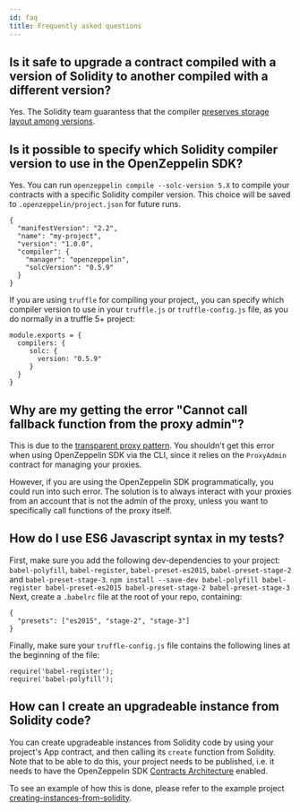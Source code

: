 ```yaml
---
id: faq
title: Frequently asked questions
---
```


## Is it safe to upgrade a contract compiled with a version of Solidity to another compiled with a different version?

Yes. The Solidity team guarantess that the compiler [preserves storage layout among versions](https://twitter.com/ethchris/status/1073692785176444928).

## Is it possible to specify which Solidity compiler version to use in the OpenZeppelin SDK?

Yes. You can run `openzeppelin compile --solc-version 5.X` to compile your contracts with a specific Solidity compiler version. This choice will be saved to `.openzeppelin/project.json` for future runs.
```
{
  "manifestVersion": "2.2",
  "name": "my-project",
  "version": "1.0.0",
  "compiler": {
    "manager": "openzeppelin",
    "solcVersion": "0.5.9"
  }
}
```

If you are using `truffle` for compiling your project,, you can specify which compiler version to use in your `truffle.js` or `truffle-config.js` file, as you do normally in a truffle 5+ project:

```
module.exports = {
  compilers: {
     solc: {
       version: "0.5.9"
     }
  }
}
```

## Why are my getting the error "Cannot call fallback function from the proxy admin"?

This is due to the [transparent proxy pattern](pattern#transparent-proxies-and-function-clashes). You shouldn't get this error when using OpenZeppelin SDK via the CLI, since it relies on the `ProxyAdmin` contract for managing your proxies.

However, if you are using the OpenZeppelin SDK programmatically, you could run into such error. The solution is to always interact with your proxies from an account that is not the admin of the proxy, unless you want to specifically call functions of the proxy itself.

## How do I use ES6 Javascript syntax in my tests?

First, make sure you add the following dev-dependencies to your project: `babel-polyfill`, `babel-register`, `babel-preset-es2015`, `babel-preset-stage-2` and `babel-preset-stage-3`.
`npm install --save-dev babel-polyfill babel-register babel-preset-es2015 babel-preset-stage-2 babel-preset-stage-3`
Next, create a `.babelrc` file at the root of your repo, containing:

```
{
  "presets": ["es2015", "stage-2", "stage-3"]
}
```

Finally, make sure your `truffle-config.js` file contains the following lines at the beginning of the file:

```
require('babel-register');
require('babel-polyfill');
```

## How can I create an upgradeable instance from Solidity code?

You can create upgradeable instances from Solidity code by using your project's App contract, and then calling its `create` function from Solidity. Note that to be able to do this, your project needs to be published, i.e. it needs to have the OpenZeppelin SDK [Contracts Architecture](architecture) enabled.

To see an example of how this is done, please refer to the example project [creating-instances-from-solidity](https://github.com/OpenZeppelin/openzeppelin-sdk/tree/master/examples/creating-instances-from-solidity).
